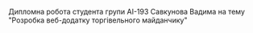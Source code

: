 Дипломна робота студента групи АІ-193 Савкунова Вадима на тему "Розробка веб-додатку торгівельного майданчику"
